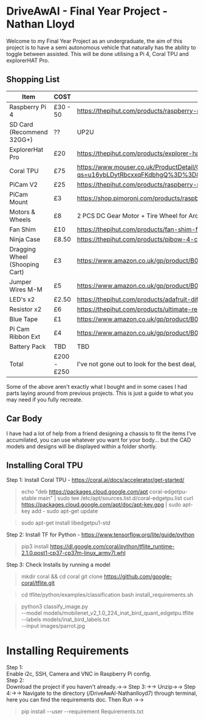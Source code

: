 # DriveAwAI - Final Year Project - Nathan Lloyd
Welcome to my Final Year Project as an undergraduate, the aim of this project is to have a semi autonomous vehicle that naturally has the ability to toggle between assisted. This will be done utilising a Pi 4, Coral TPU and explorerHAT Pro.

## Shopping List

Item | COST | Link
-----|------|-----
Raspberry Pi 4 | £30 - 50 | https://thepihut.com/products/raspberry-pi-4-model-b?variant=20064052740158
SD Card (Recommend 32GG+) | ?? | UP2U
ExplorerHat Pro | £20 | https://thepihut.com/products/explorer-hat
Coral TPU | £75| https://www.mouser.co.uk/ProductDetail/Coral/G950-01456-01?qs=u16ybLDytRbcxxqFKdbhgQ%3D%3D&vip=1&gclid=Cj0KCQiAyp7yBRCwARIsABfQsnTXXBOMc39uSGN2DqE6U5CDuxEE6uXcuEYrENukWt5UyDaJZwTOfbQaAoTaEALw_wcB
PiCam V2 | £25 | https://thepihut.com/products/raspberry-pi-camera-module
PiCam Mount | £3 | https://shop.pimoroni.com/products/raspberry-pi-camera-mount
Motors & Wheels | £8 | 2 PCS DC Gear Motor + Tire Wheel for Arduino DC 3V-6V
Fan Shim | £10 | https://thepihut.com/products/fan-shim-for-raspberry-pi
Ninja Case | £8.50 | https://thepihut.com/products/pibow-4-coupe-case-for-raspberry-pi-4b?variant=20452597661758  
Dragging Wheel (Shooping Cart) | £3 | https://www.amazon.co.uk/gp/product/B007OXBMQM/ref=ppx_yo_dt_b_asin_title_o00_s00?ie=UTF8&psc=1
Jumper Wires M-M | £5 | https://www.amazon.co.uk/gp/product/B0144HG2RE/ref=ppx_yo_dt_b_asin_title_o01_s00?ie=UTF8&psc=1
LED's x2 | £2.50 | https://thepihut.com/products/adafruit-diffused-5mm-led-pack-5-leds-each-in-5-colors-25-pack-ada4203
Resistor x2 | £6 | https://thepihut.com/products/ultimate-resistor-kit
Blue Tape | £1 | https://www.amazon.co.uk/gp/product/B0001IXA76/ref=ppx_yo_dt_b_asin_title_o02_s00?ie=UTF8&psc=1
Pi Cam Ribbon Ext | £4 | https://www.amazon.co.uk/gp/product/B01MU2HAOM/ref=ppx_yo_dt_b_asin_title_o03_s00?ie=UTF8&psc=1
Battery Pack | TBD | TBD
Total| £200 -£250 | I've not gone out to look for the best deal, so please do that yourself.

Some of the above aren't exactly what I bought and in some cases I had parts laying around from previous projects. This is just a guide to what you may need if you fully recreate. 

## Car Body
I have had a lot of help from a friend designing a chassis to fit the items I've accumilated, you can use whatever you want for your body... but the CAD models and designs will be displayed within a folder shortly.


## Installing Coral TPU
Step 1: Install Coral TPU - https://coral.ai/docs/accelerator/get-started/

>echo "deb https://packages.cloud.google.com/apt coral-edgetpu-stable main" | sudo tee /etc/apt/sources.list.d/coral-edgetpu.list
>curl https://packages.cloud.google.com/apt/doc/apt-key.gpg | sudo apt-key add -
>sudo apt-get update

>sudo apt-get install libedgetpu1-std

Step 2: Install TF for Python - https://www.tensorflow.org/lite/guide/python
>pip3 install https://dl.google.com/coral/python/tflite_runtime-2.1.0.post1-cp37-cp37m-linux_armv7l.whl

Step 3: Check Installs by running a model
>mkdir coral && cd coral
>git clone https://github.com/google-coral/tflite.git

>cd tflite/python/examples/classification
>bash install_requirements.sh

>python3 classify_image.py \
>--model models/mobilenet_v2_1.0_224_inat_bird_quant_edgetpu.tflite \
>--labels models/inat_bird_labels.txt \
>--input images/parrot.jpg

# Installing Requirements
Step 1: <br/>
Enable i2c, SSH, Camera and VNC  in Raspberry Pi config.<br/>
Step 2:<br/>
Download the project if you haven't already.→→
Step 3:→→
Unzip→→
Step 4:→→
Navigate to the directory (/DriveAwAI-Nathanlloyd7) through terminal, here you can find the requirements doc. Then Run →→
>pip install --user --requirement Requirements.txt

